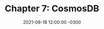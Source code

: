 ---
layout: post
title: 'Chapter 7: CosmosDB'
description: 'No-sql w drogim wydaniu? A moze tylko w wysokiej wydajności?'
date:   2021-08-18 12:00:00 -0300
categories: start blog
by: 'JL'
icon: 'cloud'
questions:
  - question: '3.0 IaaS vs PaaS vs SaaS'
    answer: ''
    ytlink: "https://youtube.com/playlist?list=PLC5LIX9Pfs1XyT8wVGmYCAMk2z24B08v5"
    date:    2021-11-10 12:00:00 -0300
---